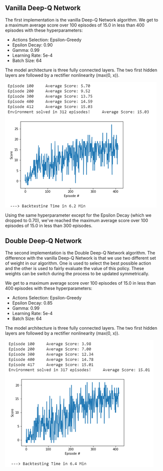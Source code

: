 ## Vanilla Deep-Q Network

The first implementation is the vanilla Deep-Q Network algorithm.
We get to a maximum average score over 100 episodes of 15.0 in less than 400 episodes with these hyperparameters:
  * Actions Selection: Epsilon-Greedy
  * Epsilon Decay: 0.90
  * Gamma: 0.99
  * Learning Rate: 5e-4
  * Batch Size: 64

The model architecture is three fully connected layers. The two first hidden layers are followed by a rectifier nonlinearity (max(0, x)).

![alt text](https://github.com/mwlussier/Navigation-Udacity/blob/master/images/dqn.PNG)

Using the same hyperparameter except for the Epsilon Decay (which we dropped to 0.70), we've reached the maximum average score over 100 episodes of 15.0 in less than 300 episodes.


## Double Deep-Q Network

The second implementation is the Double Deep-Q Network algorithm.
The difference with the vanilla Deep-Q Network is that we use two different set of weight in our algorithm. One is used to select the best possible action and the other is used to fairly evaluate the value of this policy. These weights can be switch during the process to be updated symmetrically.

We get to a maximum average score over 100 episodes of 15.0 in less than 400 episodes with these hyperparameters:
  * Actions Selection: Epsilon-Greedy
  * Epsilon Decay: 0.85 
  * Gamma: 0.99
  * Learning Rate: 5e-4
  * Batch Size: 64
  
The model architecture is three fully connected layers. The two first hidden layers are followed by a rectifier nonlinearity (max(0, x)).

![alt text](https://github.com/mwlussier/Navigation-Udacity/blob/master/images/ddqn.PNG)
